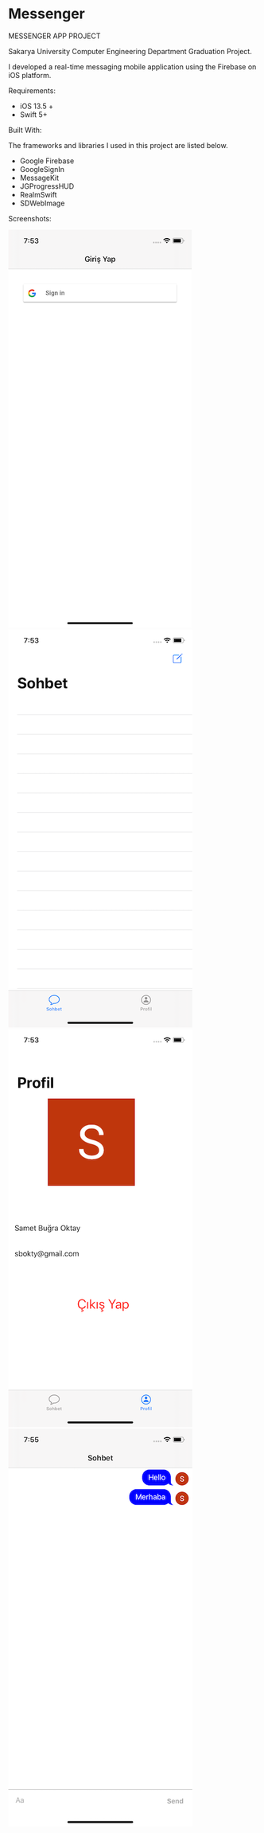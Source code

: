 # Messenger

MESSENGER APP PROJECT

Sakarya University Computer Engineering Department Graduation Project.

I developed a real-time messaging mobile application using the Firebase on iOS platform.

Requirements:

- iOS 13.5 +
- Swift 5+

Built With: 

The frameworks and libraries I used in this project are listed below.

- Google Firebase
- GoogleSignIn
- MessageKit
- JGProgressHUD
- RealmSwift
- SDWebImage

Screenshots:

![Screenshot](/images/s1.png)
![Screenshot](/images/s2.png)
![Screenshot](/images/s3.png)
![Screenshot](/images/s4.png)
